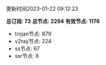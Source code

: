 更新时间2023-01-22 09:12:23

**总订阅: 73**
**总节点: 2294**
**有效节点: 1176**
- trojan节点: 879
- v2ray节点: 224
- ss节点: 67
- ssr节点: 6
